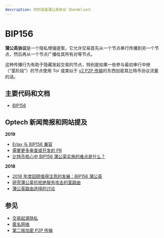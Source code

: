 ```yaml
---
description: 同时涵盖蒲公英协议（Dandelion）
---
```


# BIP156

**蒲公英协议**是一个隐私增强提案，它允许交易首先从一个节点串行传播到另一个节点，然后再从一个节点广播给其所有对等节点。

这种传播行为有助于隐藏发起交易的节点，特别是如果一些参与最初串行中继（“茎阶段”）的节点使用 Tor 或类似于 [v2 P2P 传输](https://bitcoinops.org/en/topics/v2-p2p-transport/)的东西加密其比特币协议流量的话。

## 主要代码和文档

* [BIP156](https://github.com/bitcoin/bips/blob/master/bip-0156.mediawiki)

## Optech 新闻简报和网站提及

**2019**

* [Erlay 与 BIP156 兼容](https://bitcoinops.org/en/newsletters/2019/06/05/#erlay-proposed)
* [需要更多审查或开发的 PR](https://bitcoinops.org/en/newsletters/2019/02/19/#bitcoin-core-freeze-week)
* [比特币核心中 BIP156 蒲公英实施的难点是什么？](https://bitcoinops.org/en/newsletters/2019/01/29/#what-s-the-hold-up-implementing-bip156-dandelion-in-bitcoin-core)

**2018**

* [2018 年度回顾值得注意的发展：BIP156 蒲公英](https://bitcoinops.org/en/newsletters/2018/12/28/#dandelion)
* [研究蒲公英抗拒绝服务攻击的茎路由](https://bitcoinops.org/en/newsletters/2018/08/21/#dandelion-protocol-dos-resistant-stem-routing)
* [蒲公英路由选择的讨论](https://bitcoinops.org/en/newsletters/2018/07/03/#dandelion-transaction-relay)

## 参见

* [交易起源隐私](https://bitcoinops.org/en/topics/transaction-origin-privacy/)
* [匿名网络](https://bitcoinops.org/en/topics/anonymity-networks/)
* [第二版加密 P2P 传输](https://bitcoinops.org/en/topics/v2-p2p-transport/)
